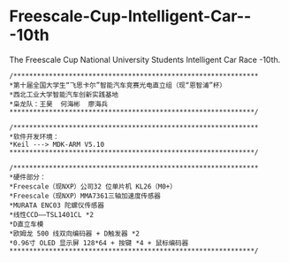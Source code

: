 # Freescale-Cup-Intelligent-Car---10th
The Freescale Cup National University Students Intelligent Car Race -10th.

    /**************************************************************
    *第十届全国大学生“飞思卡尔”智能汽车竞赛光电直立组（现“恩智浦”杯）
    *西北工业大学智能汽车创新实践基地
    *枭龙队：王昊  何海彬  廖海兵
    **************************************************************/

    /**************************************************************
    *软件开发环境：
    *Keil ---> MDK-ARM V5.10
    **************************************************************/

    /**************************************************************
    *硬件部分：
    *Freescale（现NXP）公司32 位单片机 KL26（M0+）
    *Freescale（现NXP）MMA7361三轴加速度传感器    
    *MURATA ENC03 陀螺仪传感器
    *线性CCD——TSL1401CL *2
    *D直立车模
    *欧姆龙 500 线双向编码器 + D触发器 *2
    *0.96寸 OLED 显示屏 128*64 + 按键 *4 + 鼠标编码器
    **************************************************************/
